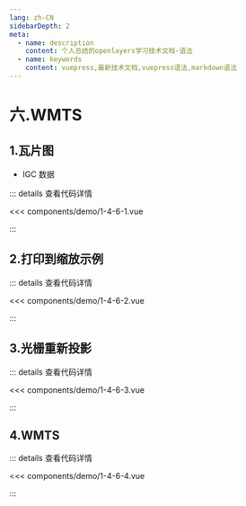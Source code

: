 ```yaml
---
lang: zh-CN
sidebarDepth: 2
meta:
  - name: description
    content: 个人总结的openlayers学习技术文档-语法
  - name: keywords
    content: vuepress,最新技术文档,vuepress语法,markdown语法
---
```


# 六.WMTS

## 1.瓦片图

- IGC 数据

  <Container url="/resume/?type=openlayers&name=1-4-6-1.vue" />

::: details 查看代码详情

<<< components/demo/1-4-6-1.vue

:::

## 2.打印到缩放示例

  <Container url="/resume/?type=openlayers&name=1-4-6-2.vue" />

::: details 查看代码详情

<<< components/demo/1-4-6-2.vue

:::

## 3.光栅重新投影

  <Container url="/resume/?type=openlayers&name=1-4-6-3.vue" />

::: details 查看代码详情

<<< components/demo/1-4-6-3.vue

:::

## 4.WMTS

  <Container url="/resume/?type=openlayers&name=1-4-6-4.vue" />

::: details 查看代码详情

<<< components/demo/1-4-6-4.vue

:::
